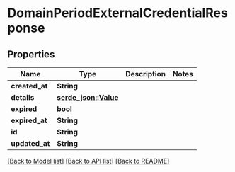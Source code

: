 # DomainPeriodExternalCredentialResponse

## Properties

Name | Type | Description | Notes
------------ | ------------- | ------------- | -------------
**created_at** | **String** |  | 
**details** | [**serde_json::Value**](.md) |  | 
**expired** | **bool** |  | 
**expired_at** | **String** |  | 
**id** | **String** |  | 
**updated_at** | **String** |  | 

[[Back to Model list]](../README.md#documentation-for-models) [[Back to API list]](../README.md#documentation-for-api-endpoints) [[Back to README]](../README.md)


